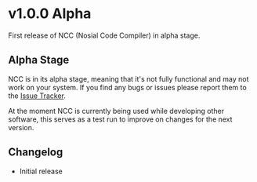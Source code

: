 # v1.0.0 Alpha

First release of NCC (Nosial Code Compiler) in alpha stage.

## Alpha Stage

NCC is in its alpha stage, meaning that it's not fully 
functional and may not work on your system. If you find
any bugs or issues please report them to the 
[Issue Tracker](https://git.n64.cc/intellivoid/ncc/issues).

At the moment NCC is currently being used while developing
other software, this serves as a test run to improve on
changes for the next version.

## Changelog

 - Initial release